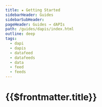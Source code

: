 ```yaml
---
title: ★ Getting Started
sidebarHeader: Guides
sidebarSubHeader:
pageHeader: Guides → dAPIs
path: /guides/dapis/index.html
outline: deep
tags:
  - dapi
  - dapis
  - datafeed
  - datafeeds
  - data
  - feed
  - feeds
---
```


<PageHeader/>

# {{$frontmatter.title}}
